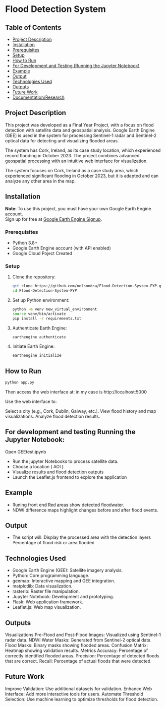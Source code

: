# Flood Detection System

## Table of Contents
- [Project Description](#project-description)
- [Installation](#installation)
- [Prerequisites](#prerequisites)
- [Setup](#setup)
- [How to Run](#how-to-run)
- [For Development and Testing (Running the Jupyter Notebook)](#for-development-and-testing-running-the-jupyter-notebook)
- [Example](#example)
- [Output](#output)
- [Technologies Used](#technologies-used)
- [Outputs](#outputs)
- [Future Work](#future-work)
- [Documentation/Research](#documentationresearch)

## Project Description
This project was developed as a Final Year Project, with a focus on flood detection with satellite data and geospatial analysis. Google Earth Engine (GEE) is used in the system for processing Sentinel-1 radar and Sentinel-2 optical data for detecting and visualizing flooded areas.

The system has Cork, Ireland, as its case study location, which experienced record flooding in October 2023. The project combines advanced geospatial processing with an intuitive web interface for visualization.

The system focuses on Cork, Ireland as a case study area, which experienced significant flooding in October 2023, but it is adapted and can analyze any other area in the map.

## Installation

**Note**: To use this project, you must have your own Google Earth Engine account.  
Sign up for free at [Google Earth Engine Signup](https://signup.earthengine.google.com/).

### Prerequisites
- Python 3.8+
- Google Earth Engine account (with API enabled)
- Google Cloud Poject Created

### Setup
1. Clone the repository:
    ```bash
    git clone https://github.com/nelsondca/Flood-Detection-System-FYP.git
    cd Flood-Detection-System-FYP
    ```

2. Set up Python environment:
    ```bash
    python -m venv new_virtual_environment
    source venv/bin/activate
    pip install -r requirements.txt
    ```

3. Authenticate Earth Engine:
    ```bash
    earthengine authenticate
    ```

4. Initiate Earth Engine:
    ```bash
    earthengine initialize
    ```

## How to Run

```bash
python app.py
```

Then access the web interface at: 
in my case is http://localhost:5000

Use the web interface to:

Select a city (e.g., Cork, Dublin, Galway, etc.).
View flood history and map visualizations.
Analyze flood detection results.

## For development and testing Running the Jupyter Notebook:

Open GEEtest.ipynb 

- Run the jupyter Notebooks to process satellite data.
- Choose a location ( AOI )
- Visualize results and flood detection outputs
- Launch the Leaflet.js frontend to explore the application

## Example

- Runing front end Red areas show detected floodwater.
- NDWI difference maps highlight changes before and after flood events.

## Output

- The script will:
    Display the processed area with the detection layers
    Percentage of flood risk or area flooded

## Technologies Used

- Google Earth Engine (GEE): Satellite imagery analysis.
- Python: Core programming language.
- geemap: Interactive mapping and GEE integration.
- matplotlib: Data visualization.
- rasterio: Raster file manipulation.
- Jupyter Notebook: Development and prototyping.
- Flask: Web application framework.
- Leaflet.js: Web map visualization.

## Outputs
Visualizations
Pre-Flood and Post-Flood Images: Visualized using Sentinel-1 radar data.
NDWI Water Masks: Generated from Sentinel-2 optical data.
Flood Masks: Binary masks showing flooded areas.
Confusion Matrix: Heatmap showing validation results.
Metrics
Accuracy: Percentage of correctly identified flooded areas.
Precision: Percentage of detected floods that are correct.
Recall: Percentage of actual floods that were detected.

## Future Work
Improve Validation: Use additional datasets for validation.
Enhance Web Interface: Add more interactive tools for users.
Automate Threshold Selection: Use machine learning to optimize thresholds for flood detection.
